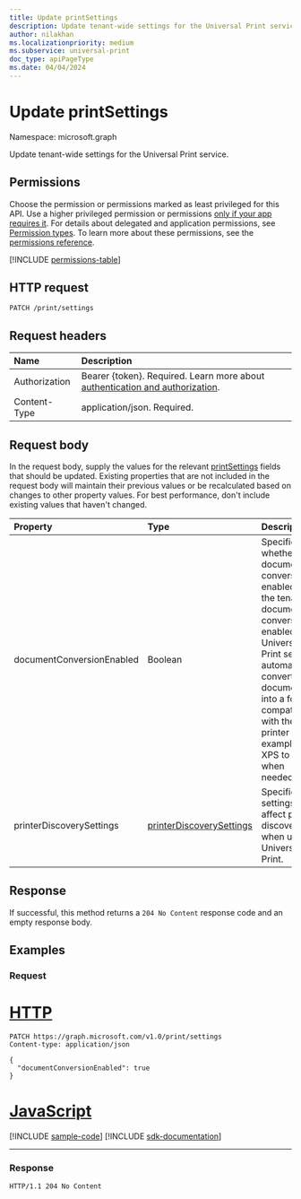 ```yaml
---
title: Update printSettings
description: Update tenant-wide settings for the Universal Print service.
author: nilakhan
ms.localizationpriority: medium
ms.subservice: universal-print
doc_type: apiPageType
ms.date: 04/04/2024
---
```


# Update printSettings
Namespace: microsoft.graph

Update tenant-wide settings for the Universal Print service.

## Permissions
Choose the permission or permissions marked as least privileged for this API. Use a higher privileged permission or permissions [only if your app requires it](/graph/permissions-overview#best-practices-for-using-microsoft-graph-permissions). For details about delegated and application permissions, see [Permission types](/graph/permissions-overview#permission-types). To learn more about these permissions, see the [permissions reference](/graph/permissions-reference).

<!-- { "blockType": "permissions", "name": "print_update_settings" } -->
[!INCLUDE [permissions-table](../includes/permissions/print-update-settings-permissions.md)]

## HTTP request

<!-- {
  "blockType": "ignored"
}
-->
```http
PATCH /print/settings
```

## Request headers
|Name|Description|
|:---|:---|
|Authorization|Bearer {token}. Required. Learn more about [authentication and authorization](/graph/auth/auth-concepts).|
|Content-Type|application/json. Required.|

## Request body
In the request body, supply the values for the relevant [printSettings](../resources/printsettings.md) fields that should be updated. Existing properties that are not included in the request body will maintain their previous values or be recalculated based on changes to other property values. For best performance, don't include existing values that haven't changed.

| Property     | Type        | Description |
|:-------------|:------------|:------------|
|documentConversionEnabled|Boolean|Specifies whether document conversion is enabled for the tenant. If document conversion is enabled, Universal Print service automatically converts documents into a format compatible with the printer (for example, XPS to PDF) when needed.|
|printerDiscoverySettings|[printerDiscoverySettings](../resources/printerdiscoverysettings.md)|Specifies settings that affect printer discovery when using Universal Print.|

## Response

If successful, this method returns a `204 No Content` response code and an empty response body.

## Examples

### Request

# [HTTP](#tab/http)
<!-- {
  "blockType": "request",
  "name": "update_printsettings"
}
-->
```http
PATCH https://graph.microsoft.com/v1.0/print/settings
Content-type: application/json

{
  "documentConversionEnabled": true
}
```

# [JavaScript](#tab/javascript)
[!INCLUDE [sample-code](../includes/snippets/javascript/update-printsettings-javascript-snippets.md)]
[!INCLUDE [sdk-documentation](../includes/snippets/snippets-sdk-documentation-link.md)]

---

### Response

<!-- {
  "blockType": "response",
  "truncated": true
}
-->
```http
HTTP/1.1 204 No Content
```

